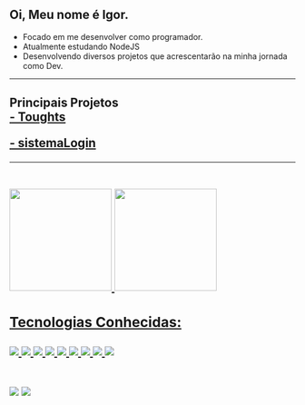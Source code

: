 <h2> Oi, Meu nome é Igor. </h2>

- Focado em me desenvolver como programador.
- Atualmente estudando NodeJS
- Desenvolvendo diversos projetos que acrescentarão na minha jornada como Dev.
<hr>
<h2>Principais Projetos <br>
  <a href="https://github.com/igorrodriguesss/Toughts"><span>- Toughts</p></span> 
  <a href="https://github.com/igorrodriguesss/sistemaLogin"><span>- sistemaLogin</span></a>
  <hr>
<link rel="stylesheet" href="https://cdn.jsdelivr.net/gh/devicons/devicon@v2.12.0/devicon.min.css">
<br>

  <!-- <div align="center"> -->
  <a href="https://github.com/igorrodriguesss">
  <img height="180em" src="https://github-readme-stats.vercel.app/api?username=igorrodriguesss&show_icons=true&theme=dracula&include_all_commits=true&count_private=true"/>
  <img height="180em" src="https://github-readme-stats.vercel.app/api/top-langs/?username=igorrodriguesss&layout=compact&langs_count=7&theme=dracula"/>
</div>
<br>

<h3> Tecnologias Conhecidas: </h3>
<!-- <div align="center"> -->
  <img src="https://img.icons8.com/color/48/000000/html-5--v1.png"/>
  <img src="https://img.icons8.com/color/48/ffffff/css3.png"/>
  <img src="https://img.icons8.com/color/48/000000/javascript--v1.png"/>
  <img src="https://img.icons8.com/color/48/000000/python--v1.png"/>
  <img src="https://img.icons8.com/officel/48/ffffff/php-logo.png"/>
  <img src="https://img.icons8.com/color/48/000000/mysql-logo.png"/>
  <img src="https://img.icons8.com/color/48/000000/mongodb.png"/>
  <img src="https://img.icons8.com/stickers/48/000000/api-settings.png"/>
  <img src="https://img.icons8.com/stickers/48/000000/compare-git.png"/>
 </div>
  

  </div>
  
 <br>
 <br>
  
 
<div> 


  <a href = "mailto:igorr2693@gmail.com"><img src="https://img.shields.io/badge/-Gmail-%23333?style=for-the-badge&logo=gmail&logoColor=white" target="_blank"></a>
  <a href="https://www.linkedin.com/in/igor-rodrigues-376786180/" target="_blank"><img src="https://img.shields.io/badge/-LinkedIn-%230077B5?style=for-the-badge&logo=linkedin&logoColor=white" target="_blank"></a> 
 
  
 
</div>

